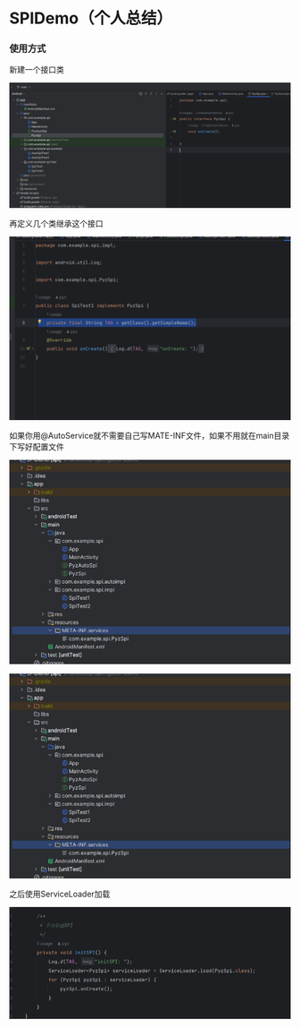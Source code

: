 # SPIDemo（个人总结）

### 使用方式

新建一个接口类

![image-20240303214041628](assets/image-20240303214041628.png)

再定义几个类继承这个接口

![image-20240303215351339](assets/image-20240303215351339.png)

如果你用@AutoService就不需要自己写MATE-INF文件，如果不用就在main目录下写好配置文件

![image-20240303215535273](assets/image-20240303215535273.png)

![image-20240303215535273](assets/image-20240303215535273.png)

之后使用ServiceLoader加载

![image-20240303215956197](assets/image-20240303215956197.png)
